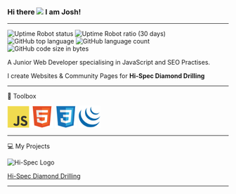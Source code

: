 ### Hi there <img src="https://raw.githubusercontent.com/MartinHeinz/MartinHeinz/master/wave.gif" width="30px">  I am Josh!

---


![Uptime Robot status](https://img.shields.io/uptimerobot/status/m789613149-1f49530a6a35579c4ced9d67) ![Uptime Robot ratio (30 days)](https://img.shields.io/uptimerobot/ratio/m789613149-1f49530a6a35579c4ced9d67) ![GitHub top language](https://img.shields.io/github/languages/top/JoshuaB8/Hi-Spec?style=plastic) ![GitHub language count](https://img.shields.io/github/languages/count/JoshuaB8/Hi-Spec?style=plastic) ![GitHub code size in bytes](https://img.shields.io/github/languages/code-size/JoshuaB8/Hi-Spec?style=plastic)
 

A Junior Web Developer specialising in JavaScript and SEO Practises.

I create Websites & Community Pages for **Hi-Spec Diamond Drilling**


---

🧰 Toolbox

<img src="https://raw.githubusercontent.com/devicons/devicon/master/icons/javascript/javascript-original.svg" alt="JavaScript Logo" width="50px"> <img src="https://raw.githubusercontent.com/devicons/devicon/2ae2a900d2f041da66e950e4d48052658d850630/icons/html5/html5-original.svg" alt="HTML5 Logo" width="50px"> <img src="https://raw.githubusercontent.com/devicons/devicon/2ae2a900d2f041da66e950e4d48052658d850630/icons/css3/css3-original.svg" alt="CSS3 Logo" width="50px"> <img src="https://raw.githubusercontent.com/devicons/devicon/2ae2a900d2f041da66e950e4d48052658d850630/icons/jquery/jquery-original.svg" alt="JQuery Logo" width="50px">


---


💻 My Projects

<img src="https://user-images.githubusercontent.com/42446797/139862422-6a7ad88c-2e56-404e-af0e-403fe3b0a24e.jpg" alt="Hi-Spec Logo" width="60px"> <a href="https://hi-specdd.co.uk" ><p>Hi-Spec Diamond Drilling</p>
</a>

---
